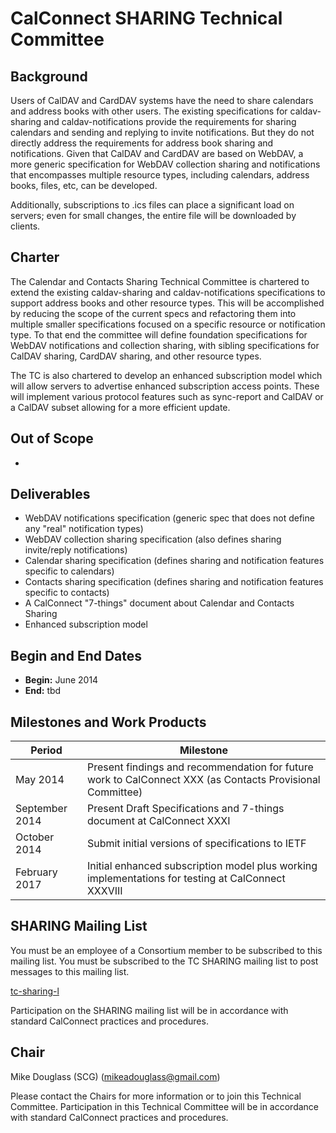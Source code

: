 
# CalConnect SHARING Technical Committee

## Background

Users of CalDAV and CardDAV systems have the need to share calendars and address books with other users. The existing specifications for caldav-sharing and caldav-notifications provide the requirements for sharing calendars and sending and replying to invite notifications. But they do not directly address the requirements for address book sharing and notifications. Given that CalDAV and CardDAV are based on WebDAV, a more generic specification for WebDAV collection sharing and notifications that encompasses multiple resource types, including calendars, address books, files, etc, can be developed.

Additionally, subscriptions to .ics files can place a significant load on servers; even for small changes, the entire file will be downloaded by clients. 

## Charter

The Calendar and Contacts Sharing Technical Committee is chartered to extend the existing caldav-sharing and caldav-notifications specifications to support address books and other resource types. This will be accomplished by reducing the scope of the current specs and refactoring them into multiple smaller specifications focused on a specific resource or notification type. To that end the committee will define foundation specifications for WebDAV notifications and collection sharing, with sibling specifications for CalDAV sharing, CardDAV sharing, and other resource types.

The TC is also chartered to develop an enhanced subscription model which will allow servers to advertise enhanced subscription access points.  These will implement various protocol features such as sync-report and CalDAV or a CalDAV subset allowing for a more efficient update. 

## Out of Scope 

- 
 
## Deliverables

- WebDAV notifications specification (generic spec that does not define any "real" notification types)
- WebDAV collection sharing specification (also defines sharing invite/reply notifications)
- Calendar sharing specification (defines sharing and notification features specific to calendars)
- Contacts sharing specification (defines sharing and notification features specific to contacts)
- A CalConnect "7-things" document about Calendar and Contacts Sharing
- Enhanced subscription model

## Begin and End Dates

* **Begin:** June 2014
* **End:** tbd

## Milestones and Work Products

| Period | Milestone |
| --- | --- |
| May 2014 |	Present findings and recommendation for future work to CalConnect XXX (as Contacts Provisional Committee) |
| September 2014 |	Present Draft Specifications and 7-things document at CalConnect XXXI |
| October 2014 |	Submit initial versions of specifications to IETF |
| February 2017 |	Initial enhanced subscription model plus working implementations for testing at CalConnect XXXVIII |

## SHARING Mailing List

You must be an employee of a Consortium member to be subscribed to this mailing list.
You must be subscribed to the TC SHARING mailing list to post messages to this mailing list.

[tc-sharing-l](mailto:tc-sharing-l@lists.calconnect.org)

Participation on the SHARING mailing list will be in accordance with standard CalConnect practices and procedures.

## Chair 

Mike Douglass (SCG) ([mikeadouglass@gmail.com](mikeadouglass@gmail.com))

Please contact the Chairs for more information or to join this Technical Committee. Participation in this Technical Committee will be in accordance with standard CalConnect practices and procedures.
